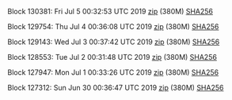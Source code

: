 Block 130381: Fri Jul  5 00:32:53 UTC 2019 [zip](https://dash-bootstrap.ams3.digitaloceanspaces.com/testnet/2019-07-05/bootstrap.dat.zip) (380M) [SHA256](https://dash-bootstrap.ams3.digitaloceanspaces.com/testnet/2019-07-05/sha256.txt)

Block 129754: Thu Jul  4 00:36:08 UTC 2019 [zip](https://dash-bootstrap.ams3.digitaloceanspaces.com/testnet/2019-07-04/bootstrap.dat.zip) (380M) [SHA256](https://dash-bootstrap.ams3.digitaloceanspaces.com/testnet/2019-07-04/sha256.txt)

Block 129143: Wed Jul  3 00:37:42 UTC 2019 [zip](https://dash-bootstrap.ams3.digitaloceanspaces.com/testnet/2019-07-03/bootstrap.dat.zip) (380M) [SHA256](https://dash-bootstrap.ams3.digitaloceanspaces.com/testnet/2019-07-03/sha256.txt)

Block 128553: Tue Jul  2 00:31:48 UTC 2019 [zip](https://dash-bootstrap.ams3.digitaloceanspaces.com/testnet/2019-07-02/bootstrap.dat.zip) (380M) [SHA256](https://dash-bootstrap.ams3.digitaloceanspaces.com/testnet/2019-07-02/sha256.txt)

Block 127947: Mon Jul  1 00:33:26 UTC 2019 [zip](https://dash-bootstrap.ams3.digitaloceanspaces.com/testnet/2019-07-01/bootstrap.dat.zip) (380M) [SHA256](https://dash-bootstrap.ams3.digitaloceanspaces.com/testnet/2019-07-01/sha256.txt)

Block 127312: Sun Jun 30 00:36:47 UTC 2019 [zip](https://dash-bootstrap.ams3.digitaloceanspaces.com/testnet/2019-06-30/bootstrap.dat.zip) (380M) [SHA256](https://dash-bootstrap.ams3.digitaloceanspaces.com/testnet/2019-06-30/sha256.txt)
